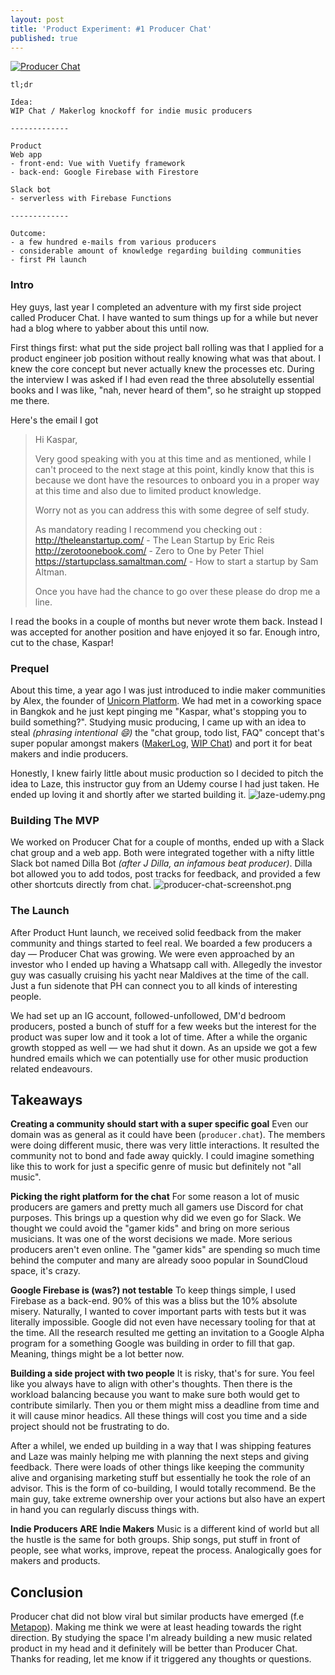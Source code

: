 ```yaml
---
layout: post
title: 'Product Experiment: #1 Producer Chat'
published: true
---
```


[![Producer Chat]({{site.baseurl}}/2019-10-14-producer-chat/images/producer-chat-cover)](https://www.youtube.com/watch?v=t0i3M46cG8s)
```
tl;dr

Idea: 
WIP Chat / Makerlog knockoff for indie music producers

-------------

Product
Web app
- front-end: Vue with Vuetify framework
- back-end: Google Firebase with Firestore

Slack bot 
- serverless with Firebase Functions

-------------

Outcome:
- a few hundred e-mails from various producers
- considerable amount of knowledge regarding building communities
- first PH launch
```

### Intro

Hey guys, last year I completed an adventure with my first side project called Producer Chat. I have wanted to sum things up for a while but never had a blog where to yabber about this until now. 

First things first: what put the side project ball rolling was that I applied for a product engineer job position without really knowing what was that about. I knew the core concept but never actually knew the processes etc. During the interview I was asked if I had even read the three absolutelly essential books and I was like, "nah, never heard of them", so he straight up stopped me there.

Here's the email I got

> Hi Kaspar,
>
>
> Very good speaking with you at this time and as mentioned, while I can't proceed to the next stage at this point, kindly know that this is because we dont have the resources to onboard you in a proper way at this time and also due to limited product knowledge.
>
> Worry not as you can address this with some degree of self study.
>
> As mandatory reading I recommend you checking out :
> http://theleanstartup.com/ - The Lean Startup by Eric Reis
> http://zerotoonebook.com/ - Zero to One by Peter Thiel
> https://startupclass.samaltman.com/ - How to start a startup by Sam Altman.
>
> Once you have had the chance to go over these please do drop me a line.

I read the books in a couple of months but never wrote them back. Instead I was accepted for another position and have enjoyed it so far. Enough intro, cut to the chase, Kaspar!

### Prequel

About this time, a year ago I was just introduced to indie maker communities by Alex, the founder of [Unicorn Platform](https://unicornplatform.com). We had met in a coworking space in Bangkok and he just kept pinging me "Kaspar, what's stopping you to build something?". Studying music producing, I came up with an idea to steal _(phrasing intentional 😄)_ the "chat group, todo list, FAQ" concept that's super popular amongst makers ([MakerLog](https://getmakerlog.com), [WIP Chat](https://wip.chat/)) and port it for beat makers and indie producers. 

Honestly, I knew fairly little about music production so I decided to pitch the idea to Laze, this instructor guy from an Udemy course I had just taken. He ended up loving it and shortly after we started building it.
![laze-udemy.png]({{site.baseurl}}/images/2019-10-14-producer-chat/laze-udemy.png)

### Building The MVP

We worked on Producer Chat for a couple of months, ended up with a Slack chat group and a web app. Both were integrated together with a nifty little Slack bot named Dilla Bot _(after J Dilla, an infamous beat producer)_. Dilla bot allowed you to add todos, post tracks for feedback, and provided a few other shortcuts directly from chat.
![producer-chat-screenshot.png]({{site.baseurl}}/images/2019-10-14-producer-chat/producer-chat-screenshot.png)

### The Launch

After Product Hunt launch, we received solid feedback from the maker community and things started to feel real. We boarded a few producers a day ⁠— Producer Chat was growing. We were even approached by an investor who I ended up having a Whatsapp call with. Allegedly the investor guy was casually cruising his yacht near Maldives at the time of the call. Just a fun sidenote that PH can connect you to all kinds of interesting people.

We had set up an IG account, followed-unfollowed, DM'd bedroom producers, posted a bunch of stuff for a few weeks but the interest for the product was super low and it took a lot of time. After a while the organic growth stopped as well ⁠— we had shut it down. As an upside we got a few hundred emails which we can potentially use for other music production related endeavours.

## Takeaways

**Creating a community should start with a super specific goal** 
Even our domain was as general as it could have been (`producer.chat`). The members were doing different music, there was very little interactions. It resulted the community not to bond and fade away quickly. I could imagine something like this to work for just a specific genre of music but definitely not "all music".

**Picking the right platform for the chat**
For some reason a lot of music producers are gamers and pretty much all gamers use Discord for chat purposes. This brings up a question why did we even go for Slack. We thought we could avoid  the "gamer kids" and bring on more serious musicians. It was one of the worst decisions we made. More serious producers aren't even online. The "gamer kids" are spending so much time behind the computer and many are already sooo popular in SoundCloud space, it's crazy.

**Google Firebase is (was?) not testable**
To keep things simple, I used Firebase as a back-end. 90% of this was a bliss but the 10% absolute misery. Naturally, I wanted to cover important parts with tests but it was literally impossible. Google did not even have necessary tooling for that at the time. All the research resulted me getting an invitation to a Google Alpha program for a something Google was building in order to fill that gap. Meaning, things might be a lot better now.

**Building a side project with two people**
It is risky, that's for sure. You feel like you always have to align with other's thoughts. Then there is the workload balancing because you want to make sure both would get to contribute similarly. Then you or them might miss a deadline from time and it will cause minor headics. All these things will cost you time and a side project should not be frustrating to do. 

After a whilel, we ended up building in a way that I was shipping features and Laze was mainly helping me with planning the next steps and giving feedback. There were loads of other things like keeping the community alive and organising marketing stuff but essentially he took the role of an advisor. This is the form of co-building, I would totally recommend. Be the main guy, take extreme ownership over your actions but also have an expert in hand you can regularly discuss things with.

**Indie Producers ARE Indie Makers**
Music is a different kind of world but all the hustle is the same for both groups. Ship songs, put stuff in front of people, see what works, improve, repeat the process. Analogically goes for makers and products.

## Conclusion

Producer chat did not blow viral but similar products have emerged (f.e [Metapop](https://metapop.com/)). Making me think we were at least heading towards the right direction. By studying the space I'm already building a new music related product in my head and it definitely will be better than Producer Chat. Thanks for reading, let me know if it triggered any thoughts or questions.
